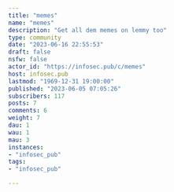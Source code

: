 ```yaml
---
title: "memes" 
name: "memes"
description: "Get all dem memes on lemmy too"
type: community
date: "2023-06-16 22:55:53"
draft: false
nsfw: false
actor_id: "https://infosec.pub/c/memes"
host: infosec.pub
lastmod: "1969-12-31 19:00:00"
published: "2023-06-05 07:05:26"
subscribers: 117
posts: 7
comments: 6
weight: 7
dau: 1
wau: 1
mau: 3
instances:
- "infosec_pub"
tags: 
- "infosec_pub"

---
```

